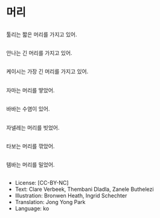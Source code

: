 # 머리

##
툴리는 짧은 머리를 가지고 있어.

##
안나는 긴 머리를 가지고 있어.

##
케이시는 가장 긴 머리를 가지고 있어.

##
자마는 머리를 땋았어.

##
바바는 수염이 있어.

##
자넬레는 머리를 빗었어.

##
타보는 머리를 깎았어.

##
템바는 머리를 밀었어.

##
* License: [CC-BY-NC]
* Text: Clare Verbeek, Thembani Dladla, Zanele Buthelezi
* Illustration: Bronwen Heath, Ingrid Schechter
* Translation: Jong Yong Park
* Language: ko
